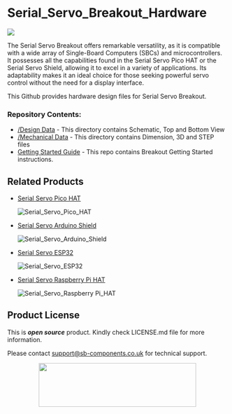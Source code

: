# Serial_Servo_Breakout_Hardware

<img src= "https://cdn.shopify.com/s/files/1/1217/2104/files/Artboard_1_5b49389d-44e7-43b4-8106-481d6ff27fe6.png?v=1718780960" />

The Serial Servo Breakout offers remarkable versatility, as it is compatible with a wide array of Single-Board Computers (SBCs) and microcontrollers. It possesses all the capabilities found in the Serial Servo Pico HAT or the Serial Servo Shield, allowing it to excel in a variety of applications. Its adaptability makes it an ideal choice for those seeking powerful servo control without the need for a display interface.

This Github provides hardware design files for Serial Servo Breakout.

### Repository Contents:
  - [/Design Data](https://github.com/sbcshop/Serial_Servo_Breakout_Hardware/tree/main/Design%20Data) - This directory contains Schematic, Top and Bottom View
  - [/Mechanical Data](https://github.com/sbcshop/Serial_Servo_Breakout_Hardware/tree/main/Mechanical%20Data) - This directory contains Dimension, 3D and STEP files
  - [Getting Started Guide](https://github.com/sbcshop/Serial_Servo_Breakout_Software) - This repo contains Breakout Getting Started instructions.


## Related Products  

  * [Serial Servo Pico HAT](https://shop.sb-components.co.uk/products/serial-servo-hat-for-pico?_pos=5&_sid=8d954c383&_ss=r)

    ![Serial_Servo_Pico_HAT](https://shop.sb-components.co.uk/cdn/shop/files/SerialServoPicoHAT.jpg?v=1698412993&width=150)
    
  * [Serial Servo Arduino Shield](https://shop.sb-components.co.uk/products/serial-servo-arduino-shield?_pos=4&_sid=8d954c383&_ss=r)

    ![Serial_Servo_Arduino_Shield](https://shop.sb-components.co.uk/cdn/shop/files/servomotoron.jpg?v=1698413149&width=150)

  * [Serial Servo ESP32](https://shop.sb-components.co.uk/products/serial-servo-based-on-esp32?_pos=6&_sid=8d954c383&_ss=r)

    ![Serial_Servo_ESP32](https://shop.sb-components.co.uk/cdn/shop/files/SerialServobasedonESP32.jpg?v=1698412841&width=150)
    
  * [Serial Servo Raspberry Pi HAT](https://shop.sb-components.co.uk/products/serial-servo-hat-for-raspberry-pi?_pos=7&_sid=8d954c383&_ss=r)

    ![Serial_Servo_Raspberry Pi_HAT](https://shop.sb-components.co.uk/cdn/shop/files/SerialServoRaspberryPiHAT.jpg?v=1698412485&width=150)



## Product License

This is ***open source*** product. Kindly check LICENSE.md file for more information.

Please contact support@sb-components.co.uk for technical support.
<p align="center">
  <img width="360" height="100" src="https://cdn.shopify.com/s/files/1/1217/2104/files/Logo_sb_component_3.png?v=1666086771&width=300">
</p>
